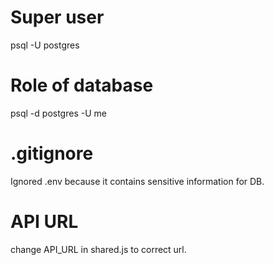 # Super user
psql -U postgres

# Role of database
psql -d postgres -U me

# .gitignore
Ignored .env because it contains sensitive information for DB.

# API URL
change API_URL in shared.js to correct url.

